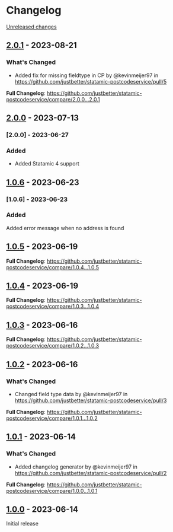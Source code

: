 # Changelog 

[Unreleased changes](https://github.com/justbetter/statamic-postcodeservice/compare/2.0.1...master)
## [2.0.1](https://github.com/justbetter/statamic-postcodeservice/releases/tag/2.0.1) - 2023-08-21

### What's Changed
* Added fix for missing fieldtype in CP by @kevinmeijer97 in https://github.com/justbetter/statamic-postcodeservice/pull/5


**Full Changelog**: https://github.com/justbetter/statamic-postcodeservice/compare/2.0.0...2.0.1

## [2.0.0](https://github.com/justbetter/statamic-postcodeservice/releases/tag/2.0.0) - 2023-07-13

### [2.0.0] - 2023-06-27

### Added

- Added Statamic 4 support

## [1.0.6](https://github.com/justbetter/statamic-postcodeservice/releases/tag/1.0.6) - 2023-06-23

### [1.0.6] - 2023-06-23

### Added

Added error message when no address is found

## [1.0.5](https://github.com/justbetter/statamic-postcodeservice/releases/tag/1.0.5) - 2023-06-19

**Full Changelog**: https://github.com/justbetter/statamic-postcodeservice/compare/1.0.4...1.0.5

## [1.0.4](https://github.com/justbetter/statamic-postcodeservice/releases/tag/1.0.4) - 2023-06-19

**Full Changelog**: https://github.com/justbetter/statamic-postcodeservice/compare/1.0.3...1.0.4

## [1.0.3](https://github.com/justbetter/statamic-postcodeservice/releases/tag/1.0.3) - 2023-06-16

**Full Changelog**: https://github.com/justbetter/statamic-postcodeservice/compare/1.0.2...1.0.3

## [1.0.2](https://github.com/justbetter/statamic-postcodeservice/releases/tag/1.0.2) - 2023-06-16

### What's Changed
* Changed field type data by @kevinmeijer97 in https://github.com/justbetter/statamic-postcodeservice/pull/3


**Full Changelog**: https://github.com/justbetter/statamic-postcodeservice/compare/1.0.1...1.0.2

## [1.0.1](https://github.com/justbetter/statamic-postcodeservice/releases/tag/1.0.1) - 2023-06-14

### What's Changed
* Added changelog generator by @kevinmeijer97 in https://github.com/justbetter/statamic-postcodeservice/pull/2


**Full Changelog**: https://github.com/justbetter/statamic-postcodeservice/compare/1.0.0...1.0.1

## [1.0.0](https://github.com/justbetter/statamic-postcodeservice/releases/tag/1.0.0) - 2023-06-14

Initial release

